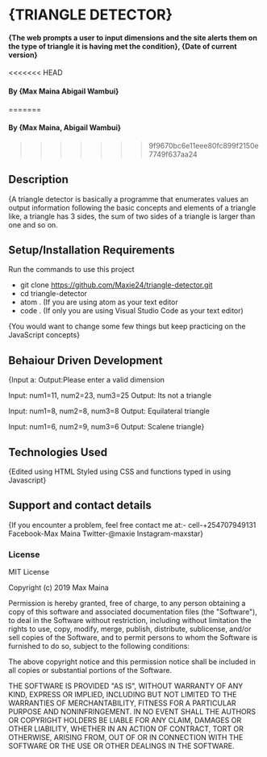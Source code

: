 # {TRIANGLE DETECTOR}
#### {The web prompts a user to input dimensions and the site alerts them on the type of triangle it is having met the condition}, {Date of current version}
<<<<<<< HEAD
#### By **{Max Maina  Abigail Wambui}**
=======
#### By **{Max Maina,  Abigail Wambui}**
>>>>>>> 9f9670bc6e11eee80fc899f2150e7749f637aa24
## Description
{A triangle detector is basically a programme that enumerates values an output information following the basic concepts and elements
  of a triangle like, a triangle has 3 sides, the sum of two sides of a triangle is larger than one and so on.
  ## Setup/Installation Requirements
  Run the commands to use this project
  
* git clone https://github.com/Maxie24/triangle-detector.git
* cd triangle-detector
* atom . (If you are using atom as your text editor
* code . (If only you are  using Visual Studio Code as your text editor)

{You would want to change some few things but keep practicing on the JavaScript concepts}

## Behaiour Driven Development
{Input a: 
Output:Please enter a valid dimension

Input: num1=11, num2=23, num3=25 
Output: Its not a triangle

Input: num1=8, num2=8, num3=8
Output: Equilateral triangle

Input: num1=6, num2=9, num3=6
Output: Scalene triangle}

## Technologies Used
{Edited using HTML
Styled using CSS and functions typed in using Javascript}
## Support and contact details
{If you encounter a problem, feel free contact me at:-
cell-+254707949131
Facebook-Max Maina
Twitter-@maxie
Instagram-maxstar}
### License
MIT License

Copyright (c) 2019 Max Maina

Permission is hereby granted, free of charge, to any person obtaining a copy of this software and associated documentation files (the "Software"), to deal in the Software without restriction, including without limitation the rights to use, copy, modify, merge, publish, distribute, sublicense, and/or sell copies of the Software, and to permit persons to whom the Software is furnished to do so, subject to the following conditions:

The above copyright notice and this permission notice shall be included in all copies or substantial portions of the Software.

THE SOFTWARE IS PROVIDED "AS IS", WITHOUT WARRANTY OF ANY KIND, EXPRESS OR IMPLIED, INCLUDING BUT NOT LIMITED TO THE WARRANTIES OF MERCHANTABILITY, FITNESS FOR A PARTICULAR PURPOSE AND NONINFRINGEMENT. IN NO EVENT SHALL THE AUTHORS OR COPYRIGHT HOLDERS BE LIABLE FOR ANY CLAIM, DAMAGES OR OTHER LIABILITY, WHETHER IN AN ACTION OF CONTRACT, TORT OR OTHERWISE, ARISING FROM, OUT OF OR IN CONNECTION WITH THE SOFTWARE OR THE USE OR OTHER DEALINGS IN THE SOFTWARE.
